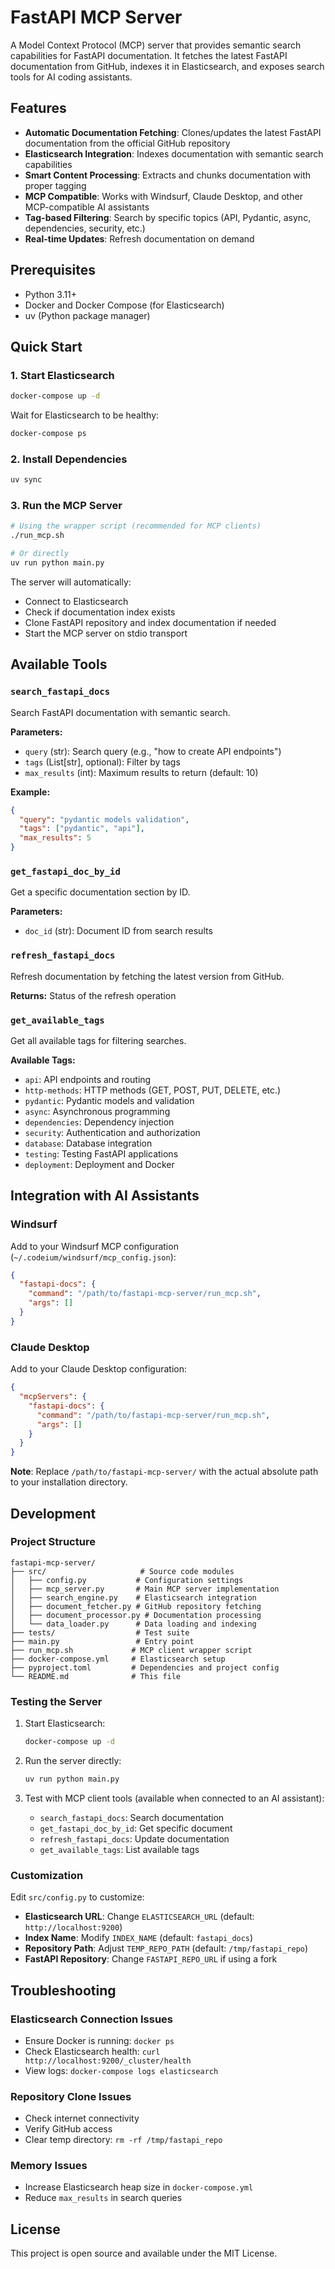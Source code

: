 # FastAPI MCP Server

A Model Context Protocol (MCP) server that provides semantic search capabilities for FastAPI documentation. It fetches the latest FastAPI documentation from GitHub, indexes it in Elasticsearch, and exposes search tools for AI coding assistants.

## Features

- **Automatic Documentation Fetching**: Clones/updates the latest FastAPI documentation from the official GitHub repository
- **Elasticsearch Integration**: Indexes documentation with semantic search capabilities
- **Smart Content Processing**: Extracts and chunks documentation with proper tagging
- **MCP Compatible**: Works with Windsurf, Claude Desktop, and other MCP-compatible AI assistants
- **Tag-based Filtering**: Search by specific topics (API, Pydantic, async, dependencies, security, etc.)
- **Real-time Updates**: Refresh documentation on demand

## Prerequisites

- Python 3.11+
- Docker and Docker Compose (for Elasticsearch)
- uv (Python package manager)

## Quick Start

### 1. Start Elasticsearch

```bash
docker-compose up -d
```

Wait for Elasticsearch to be healthy:
```bash
docker-compose ps
```

### 2. Install Dependencies

```bash
uv sync
```

### 3. Run the MCP Server

```bash
# Using the wrapper script (recommended for MCP clients)
./run_mcp.sh

# Or directly
uv run python main.py
```

The server will automatically:
- Connect to Elasticsearch
- Check if documentation index exists
- Clone FastAPI repository and index documentation if needed
- Start the MCP server on stdio transport

## Available Tools

### `search_fastapi_docs`
Search FastAPI documentation with semantic search.

**Parameters:**
- `query` (str): Search query (e.g., "how to create API endpoints")
- `tags` (List[str], optional): Filter by tags
- `max_results` (int): Maximum results to return (default: 10)

**Example:**
```json
{
  "query": "pydantic models validation",
  "tags": ["pydantic", "api"],
  "max_results": 5
}
```

### `get_fastapi_doc_by_id`
Get a specific documentation section by ID.

**Parameters:**
- `doc_id` (str): Document ID from search results

### `refresh_fastapi_docs`
Refresh documentation by fetching the latest version from GitHub.

**Returns:** Status of the refresh operation

### `get_available_tags`
Get all available tags for filtering searches.

**Available Tags:**
- `api`: API endpoints and routing
- `http-methods`: HTTP methods (GET, POST, PUT, DELETE, etc.)
- `pydantic`: Pydantic models and validation
- `async`: Asynchronous programming
- `dependencies`: Dependency injection
- `security`: Authentication and authorization
- `database`: Database integration
- `testing`: Testing FastAPI applications
- `deployment`: Deployment and Docker

## Integration with AI Assistants

### Windsurf
Add to your Windsurf MCP configuration (`~/.codeium/windsurf/mcp_config.json`):
```json
{
  "fastapi-docs": {
    "command": "/path/to/fastapi-mcp-server/run_mcp.sh",
    "args": []
  }
}
```

### Claude Desktop
Add to your Claude Desktop configuration:
```json
{
  "mcpServers": {
    "fastapi-docs": {
      "command": "/path/to/fastapi-mcp-server/run_mcp.sh",
      "args": []
    }
  }
}
```

**Note**: Replace `/path/to/fastapi-mcp-server/` with the actual absolute path to your installation directory.

## Development

### Project Structure
```
fastapi-mcp-server/
├── src/                     # Source code modules
│   ├── config.py           # Configuration settings
│   ├── mcp_server.py       # Main MCP server implementation
│   ├── search_engine.py    # Elasticsearch integration
│   ├── document_fetcher.py # GitHub repository fetching
│   ├── document_processor.py # Documentation processing
│   └── data_loader.py      # Data loading and indexing
├── tests/                  # Test suite
├── main.py                 # Entry point
├── run_mcp.sh             # MCP client wrapper script
├── docker-compose.yml     # Elasticsearch setup
├── pyproject.toml         # Dependencies and project config
└── README.md              # This file
```

### Testing the Server

1. Start Elasticsearch:
   ```bash
   docker-compose up -d
   ```

2. Run the server directly:
   ```bash
   uv run python main.py
   ```

3. Test with MCP client tools (available when connected to an AI assistant):
   - `search_fastapi_docs`: Search documentation
   - `get_fastapi_doc_by_id`: Get specific document
   - `refresh_fastapi_docs`: Update documentation
   - `get_available_tags`: List available tags

### Customization

Edit `src/config.py` to customize:
- **Elasticsearch URL**: Change `ELASTICSEARCH_URL` (default: `http://localhost:9200`)
- **Index Name**: Modify `INDEX_NAME` (default: `fastapi_docs`)
- **Repository Path**: Adjust `TEMP_REPO_PATH` (default: `/tmp/fastapi_repo`)
- **FastAPI Repository**: Change `FASTAPI_REPO_URL` if using a fork

## Troubleshooting

### Elasticsearch Connection Issues
- Ensure Docker is running: `docker ps`
- Check Elasticsearch health: `curl http://localhost:9200/_cluster/health`
- View logs: `docker-compose logs elasticsearch`

### Repository Clone Issues
- Check internet connectivity
- Verify GitHub access
- Clear temp directory: `rm -rf /tmp/fastapi_repo`

### Memory Issues
- Increase Elasticsearch heap size in `docker-compose.yml`
- Reduce `max_results` in search queries

## License

This project is open source and available under the MIT License.